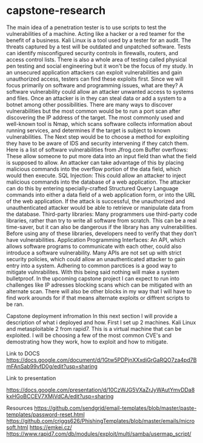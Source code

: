 # capstone-research
The main idea of a penetration tester is to use scripts to test the vulnerabilities of a machine. Acting like a hacker or a red teamer for the benefit of a business. Kali Linux is a tool used by a tester for an audit. The threats captured by a test will be outdated and unpatched software. Tests can identify misconfigured security controls in firewalls, routers, and access control lists. There is also a whole area of testing called physical pen testing and social engineering but it won't be the focus of my study. In an unsecured application attackers can exploit vulnerabilities and gain unauthorized access, testers can find these exploits first. Since we will focus primarily on software and programming issues, what are they?  A software vulnerability could allow an attacker unwanted access to systems and files. Once an attacker is in they can steal data or add a system to a botnet among other possibilities. There are many ways to discover vulnerabilities but the most common would be to run a port scan after discovering the IP address of the target. The most commonly used and well-known tool is Nmap, which scans software collects information about running services, and determines if the target is subject to known vulnerabilities. The Next step would be to choose a method for exploiting they have to be aware of IDS and security intervening if they catch them. Here is a list of software vulnerabilities from Jfrog.com
  Buffer overflows: These allow someone to put more data into an input field than what the field is supposed to allow. An attacker can take advantage of this by placing malicious commands into the overflow portion of the data field, which would then execute.
  SQL Injection: This could allow an attacker to inject malicious commands into the database of a web application. The attacker can do this by entering specially-crafted Structured Query Language commands into either a data field of a web application form, or into the URL of the web application.  If the attack is successful, the unauthorized and unauthenticated attacker would be able to retrieve or manipulate data from the database.
  Third-party libraries: Many programmers use third-party code libraries, rather than try to write all software from scratch. This can be a real time-saver, but it can also be dangerous if the library has any vulnerabilities. Before using any of these libraries, developers need to verify that they don’t have vulnerabilities.
  Application Programming Interfaces: An API, which allows software programs to communicate with each other, could also introduce a software vulnerability. Many APIs are not set up with strict security policies, which could allow an unauthenticated attacker to gain entry into a system.
  Adhering to common parctices is a good way to mitigate vulnrabilites. With this being said nothing will make a system bulletproof. In the upcoming capstone project I can expect to run into challenges like IP adresses blocking scans which can be mitigated with an alternate scan. There will also be other blocks in my way that I will have to find work arounds for if that means alternate exploits or diffrent scripts to be ran.

  Capstone deployment infromation
In this next section I will provide a description of what i deployed and how. First I set up 2 machines. Kali Linux and metasploitable 2 from rapid7. This is a virtual machine that can be exploited. I will be choosing a few of the most common CVE's and demostrating how they work, how to exploit and how to mitigate.

 Link to DOCS
 https://docs.google.com/document/d/1Gtw5PDPjnXXxdiGrGaRQO7za4pd7BmFAnSab99vfD0g/edit?usp=sharing

 Link to presentation

 https://docs.google.com/presentation/d/10CzWJG5VXaZrJyWAutYmvDDa8kxHGoBCCEV7XMjVdCA/edit?usp=sharing

 Resources
 https://github.com/sendgrid/email-templates/blob/master/paste-templates/password-reset.html
https://github.com/criggs626/PhishingTemplates/blob/master/emails/microsoft.html
https://emkei.cz/
https://www.rapid7.com/db/modules/exploit/multi/samba/usermap_script/
